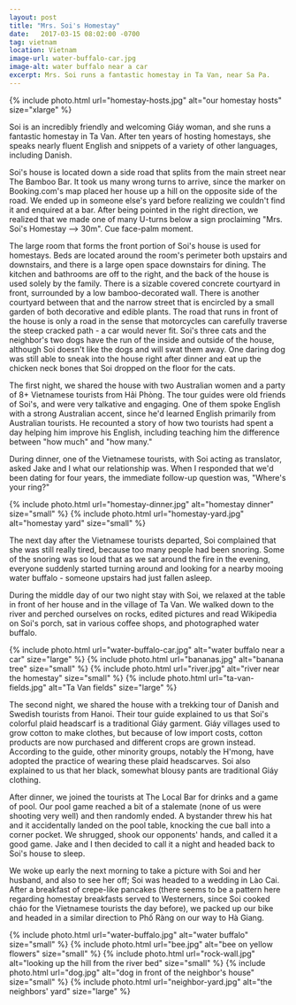 ```yaml
---
layout: post
title: "Mrs. Soi's Homestay"
date:   2017-03-15 08:02:00 -0700
tag: vietnam
location: Vietnam
image-url: water-buffalo-car.jpg
image-alt: water buffalo near a car
excerpt: Mrs. Soi runs a fantastic homestay in Ta Van, near Sa Pa.
---
```

<div class='img-gallery'>
{% include photo.html url="homestay-hosts.jpg" alt="our homestay hosts" size="xlarge" %}
</div>

Soi is an incredibly friendly and welcoming Giáy woman, and she runs a fantastic homestay in Ta Van. After ten years of hosting homestays, she speaks nearly fluent English and snippets of a variety of other languages, including Danish.

Soi's house is located down a side road that splits from the main street near The Bamboo Bar. It took us many wrong turns to arrive, since the marker on Booking.com's map placed her house up a hill on the opposite side of the road. We ended up in someone else's yard before realizing we couldn't find it and enquired at a bar. After being pointed in the right direction, we realized that we made one of many U-turns below a sign proclaiming "Mrs. Soi's Homestay --> 30m". Cue face-palm moment.

The large room that forms the front portion of Soi's house is used for homestays. Beds are located around the room's perimeter both upstairs and downstairs, and there is a large open space downstairs for dining. The kitchen and bathrooms are off to the right, and the back of the house is used solely by the family. There is a sizable covered concrete courtyard in front, surrounded by a low bamboo-decorated wall. There is another courtyard between that and the narrow street that is encircled by a small garden of both decorative and edible plants. The road that runs in front of the house is only a road in the sense that motorcycles can carefully traverse the steep cracked path - a car would never fit. Soi's three cats and the neighbor's two dogs have the run of the inside and outside of the house, although Soi doesn't like the dogs and will swat them away. One daring dog was still able to sneak into the house right after dinner and eat up the chicken neck bones that Soi dropped on the floor for the cats.

The first night, we shared the house with two Australian women and a party of 8+ Vietnamese tourists from Hải Phòng. The tour guides were old friends of Soi's, and were very talkative and engaging. One of them spoke English with a strong Australian accent, since he'd learned English primarily from Australian tourists. He recounted a story of how two tourists had spent a day helping him improve his English, including teaching him the difference between "how much" and "how many."

During dinner, one of the Vietnamese tourists, with Soi acting as translator, asked Jake and I what our relationship was. When I responded that we'd been dating for four years, the immediate follow-up question was, "Where's your ring?"

<div class='img-gallery'>
{% include photo.html url="homestay-dinner.jpg" alt="homestay dinner" size="small" %}
{% include photo.html url="homestay-yard.jpg" alt="homestay yard" size="small" %}
</div>

The next day after the Vietnamese tourists departed, Soi complained that she was still really tired, because too many people had been snoring. Some of the snoring was so loud that as we sat around the fire in the evening, everyone suddenly started turning around and looking for a nearby mooing water buffalo - someone upstairs had just fallen asleep.

During the middle day of our two night stay with Soi, we relaxed at the table in front of her house and in the village of Ta Van. We walked down to the river and perched ourselves on rocks, edited pictures and read Wikipedia on Soi's porch, sat in various coffee shops, and photographed water buffalo.

<div class='img-gallery'>
{% include photo.html url="water-buffalo-car.jpg" alt="water buffalo near a car" size="large" %}
{% include photo.html url="bananas.jpg" alt="banana tree" size="small" %}
{% include photo.html url="river.jpg" alt="river near the homestay" size="small" %}
{% include photo.html url="ta-van-fields.jpg" alt="Ta Van fields" size="large" %}
</div>

The second night, we shared the house with a trekking tour of Danish and Swedish tourists from Hanoi. Their tour guide explained to us that Soi's colorful plaid headscarf is a traditional Giáy garment. Giáy villages used to grow cotton to make clothes, but because of low import costs, cotton products are now purchased and different crops are grown instead. According to the guide, other minority groups, notably the H'mong, have adopted the practice of wearing these plaid headscarves. Soi also explained to us that her black, somewhat blousy pants are traditional Giáy clothing.

After dinner, we joined the tourists at The Local Bar for drinks and a game of pool. Our pool game reached a bit of a stalemate (none of us were shooting very well) and then randomly ended. A bystander threw his hat and it accidentally landed on the pool table, knocking the cue ball into a corner pocket. We shrugged, shook our opponents' hands, and called it a good game. Jake and I then decided to call it a night and headed back to Soi's house to sleep.

We woke up early the next morning to take a picture with Soi and her husband, and also to see her off; Soi was headed to a wedding in Lào Cai. After a breakfast of crepe-like pancakes (there seems to be a pattern here regarding homestay breakfasts served to Westerners, since Soi cooked cháo for the Vietnamese tourists the day before), we packed up our bike and headed in a similar direction to Phố Ràng on our way to Hà Giang.

<div class='img-gallery'>
{% include photo.html url="water-buffalo.jpg" alt="water buffalo" size="small" %}
{% include photo.html url="bee.jpg" alt="bee on yellow flowers" size="small" %}
{% include photo.html url="rock-wall.jpg" alt="looking up the hill from the river bed" size="small" %}
{% include photo.html url="dog.jpg" alt="dog in front of the neighbor's house" size="small" %}
{% include photo.html url="neighbor-yard.jpg" alt="the neighbors' yard" size="large" %}
</div>
